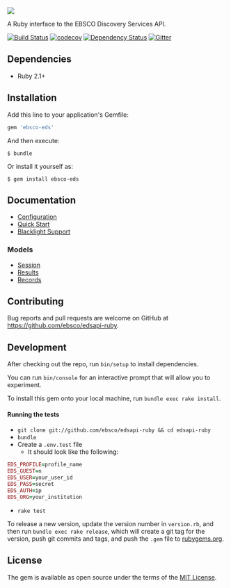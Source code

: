 <img src="https://discovery.ebsco.com/files/pulse-images/EDS-logo_1LINE.png"/>

A Ruby interface to the EBSCO Discovery Services API.

[![Build Status](https://travis-ci.org/ebsco/edsapi-ruby.svg)](https://travis-ci.org/ebsco/edsapi-ruby)
[![codecov](https://codecov.io/gh/ebsco/edsapi-ruby/branch/master/graph/badge.svg)](https://codecov.io/gh/ebsco/edsapi-ruby/branch/master)
[![Dependency Status](https://gemnasium.com/badges/github.com/ebsco/edsapi-ruby.svg)](https://gemnasium.com/github.com/ebsco/edsapi-ruby)
[![Gitter](https://badges.gitter.im/ebsco/edsapi-ruby.svg)](https://gitter.im/ebsco/edsapi-ruby?utm_source=badge&utm_medium=badge&utm_campaign=pr-badge)

## Dependencies

* Ruby 2.1+

## Installation

Add this line to your application's Gemfile:

```ruby
gem 'ebsco-eds'
```

And then execute:

    $ bundle

Or install it yourself as:

    $ gem install ebsco-eds

## Documentation

- [Configuration](https://github.com/ebsco/edsapi-ruby/wiki/Configuration)
- [Quick Start](https://github.com/ebsco/edsapi-ruby/wiki/Quick-Start)
- [Blacklight Support](https://github.com/ebsco/edsapi-ruby/wiki/Solr-and-Blacklight-Support)

### Models

- [Session](https://github.com/ebsco/edsapi-ruby/wiki/Session)
- [Results](https://github.com/ebsco/edsapi-ruby/wiki/Results)
- [Records](https://github.com/ebsco/edsapi-ruby/wiki/Records)

## Contributing

Bug reports and pull requests are welcome on GitHub at https://github.com/ebsco/edsapi-ruby.

## Development

After checking out the repo, run `bin/setup` to install dependencies. 

You can run `bin/console` for an interactive prompt that will allow you to experiment.

To install this gem onto your local machine, run `bundle exec rake install`. 

#### Running the tests
- `git clone git://github.com/ebsco/edsapi-ruby && cd edsapi-ruby`
- `bundle`
- Create a `.env.test` file
  - It should look like the following:
```ruby
EDS_PROFILE=profile_name
EDS_GUEST=n
EDS_USER=your_user_id
EDS_PASS=secret
EDS_AUTH=ip
EDS_ORG=your_institution
```
- `rake test`

To release a new version, update the version number in `version.rb`, and then run `bundle exec rake release`, which will create a git tag for the version, push git commits and tags, and push the `.gem` file to [rubygems.org](https://rubygems.org).

## License

The gem is available as open source under the terms of the [MIT License](http://opensource.org/licenses/MIT).
